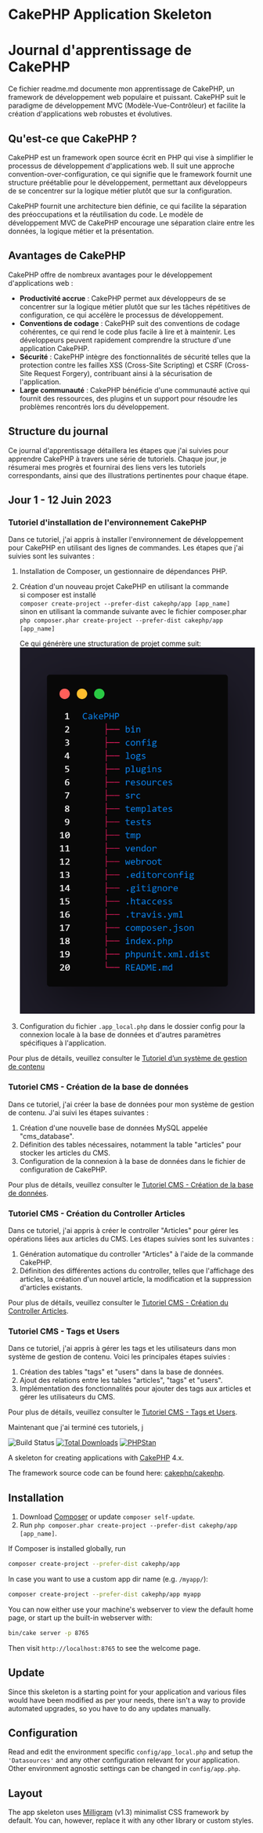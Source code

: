 # CakePHP Application Skeleton

# Journal d'apprentissage de CakePHP

Ce fichier readme.md documente mon apprentissage de CakePHP, un framework de développement web populaire et puissant. CakePHP suit le paradigme de développement MVC (Modèle-Vue-Contrôleur) et facilite la création d'applications web robustes et évolutives.

## Qu'est-ce que CakePHP ?

CakePHP est un framework open source écrit en PHP qui vise à simplifier le processus de développement d'applications web. Il suit une approche convention-over-configuration, ce qui signifie que le framework fournit une structure préétablie pour le développement, permettant aux développeurs de se concentrer sur la logique métier plutôt que sur la configuration.

CakePHP fournit une architecture bien définie, ce qui facilite la séparation des préoccupations et la réutilisation du code. Le modèle de développement MVC de CakePHP encourage une séparation claire entre les données, la logique métier et la présentation.

## Avantages de CakePHP

CakePHP offre de nombreux avantages pour le développement d'applications web :

- **Productivité accrue** : CakePHP permet aux développeurs de se concentrer sur la logique métier plutôt que sur les tâches répétitives de configuration, ce qui accélère le processus de développement.
- **Conventions de codage** : CakePHP suit des conventions de codage cohérentes, ce qui rend le code plus facile à lire et à maintenir. Les développeurs peuvent rapidement comprendre la structure d'une application CakePHP.
- **Sécurité** : CakePHP intègre des fonctionnalités de sécurité telles que la protection contre les failles XSS (Cross-Site Scripting) et CSRF (Cross-Site Request Forgery), contribuant ainsi à la sécurisation de l'application.
- **Large communauté** : CakePHP bénéficie d'une communauté active qui fournit des ressources, des plugins et un support pour résoudre les problèmes rencontrés lors du développement.

## Structure du journal

Ce journal d'apprentissage détaillera les étapes que j'ai suivies pour apprendre CakePHP à travers une série de tutoriels. Chaque jour, je résumerai mes progrès et fournirai des liens vers les tutoriels correspondants, ainsi que des illustrations pertinentes pour chaque étape.


## Jour 1 - 12 Juin 2023

### Tutoriel d'installation de l'environnement CakePHP

Dans ce tutoriel, j'ai appris à installer l'environnement de développement pour CakePHP en utilisant des lignes de commandes. Les étapes que j'ai suivies sont les suivantes :

1. Installation de Composer, un gestionnaire de dépendances PHP.
2. Création d'un nouveau projet CakePHP en utilisant la commande  
    si composer est installé  
    `composer create-project --prefer-dist cakephp/app [app_name]`  
     sinon en utilisant la commande suivante avec le fichier composer.phar  
    `php composer.phar create-project --prefer-dist cakephp/app [app_name]`  

    Ce qui générère une structuration de projet comme suit:  
    ![Structure de base](https://github.com/LaCeriseDev/CakePHP/blob/main/doc/img/base_structure.png)

3. Configuration du fichier `.app_local.php` dans le dossier config pour la connexion locale à la base de données et d'autres paramètres spécifiques à l'application.

Pour plus de détails, veuillez consulter le [Tutoriel d’un système de gestion de contenu](https://book.cakephp.org/4/fr/tutorials-and-examples/cms/installation.html)

### Tutoriel CMS - Création de la base de données

Dans ce tutoriel, j'ai créer la base de données pour mon système de gestion de contenu. J'ai suivi les étapes suivantes :

1. Création d'une nouvelle base de données MySQL appelée "cms_database".
2. Définition des tables nécessaires, notamment la table "articles" pour stocker les articles du CMS.
3. Configuration de la connexion à la base de données dans le fichier de configuration de CakePHP.

Pour plus de détails, veuillez consulter le [Tutoriel CMS - Création de la base de données](lien_vers_le_tutoriel_2).

### Tutoriel CMS - Création du Controller Articles

Dans ce tutoriel, j'ai appris à créer le controller "Articles" pour gérer les opérations liées aux articles du CMS. Les étapes suivies sont les suivantes :

1. Génération automatique du controller "Articles" à l'aide de la commande CakePHP.
2. Définition des différentes actions du controller, telles que l'affichage des articles, la création d'un nouvel article, la modification et la suppression d'articles existants.

Pour plus de détails, veuillez consulter le [Tutoriel CMS - Création du Controller Articles](lien_vers_le_tutoriel_3).

### Tutoriel CMS - Tags et Users

Dans ce tutoriel, j'ai appris à gérer les tags et les utilisateurs dans mon système de gestion de contenu. Voici les principales étapes suivies :

1. Création des tables "tags" et "users" dans la base de données.
2. Ajout des relations entre les tables "articles", "tags" et "users".
3. Implémentation des fonctionnalités pour ajouter des tags aux articles et gérer les utilisateurs du CMS.

Pour plus de détails, veuillez consulter le [Tutoriel CMS - Tags et Users](lien_vers_le_tutoriel_4).

Maintenant que j'ai terminé ces tutoriels, j

























![Build Status](https://github.com/cakephp/app/actions/workflows/ci.yml/badge.svg?branch=master)
[![Total Downloads](https://img.shields.io/packagist/dt/cakephp/app.svg?style=flat-square)](https://packagist.org/packages/cakephp/app)
[![PHPStan](https://img.shields.io/badge/PHPStan-level%207-brightgreen.svg?style=flat-square)](https://github.com/phpstan/phpstan)

A skeleton for creating applications with [CakePHP](https://cakephp.org) 4.x.

The framework source code can be found here: [cakephp/cakephp](https://github.com/cakephp/cakephp).

## Installation

1. Download [Composer](https://getcomposer.org/doc/00-intro.md) or update `composer self-update`.
2. Run `php composer.phar create-project --prefer-dist cakephp/app [app_name]`.

If Composer is installed globally, run

```bash
composer create-project --prefer-dist cakephp/app
```

In case you want to use a custom app dir name (e.g. `/myapp/`):

```bash
composer create-project --prefer-dist cakephp/app myapp
```

You can now either use your machine's webserver to view the default home page, or start
up the built-in webserver with:

```bash
bin/cake server -p 8765
```

Then visit `http://localhost:8765` to see the welcome page.

## Update

Since this skeleton is a starting point for your application and various files
would have been modified as per your needs, there isn't a way to provide
automated upgrades, so you have to do any updates manually.

## Configuration

Read and edit the environment specific `config/app_local.php` and setup the 
`'Datasources'` and any other configuration relevant for your application.
Other environment agnostic settings can be changed in `config/app.php`.

## Layout

The app skeleton uses [Milligram](https://milligram.io/) (v1.3) minimalist CSS
framework by default. You can, however, replace it with any other library or
custom styles.


